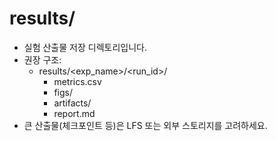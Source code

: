 # results/
- 실험 산출물 저장 디렉토리입니다.
- 권장 구조:
  - results/<exp_name>/<run_id>/
    - metrics.csv
    - figs/
    - artifacts/
    - report.md
- 큰 산출물(체크포인트 등)은 LFS 또는 외부 스토리지를 고려하세요.
